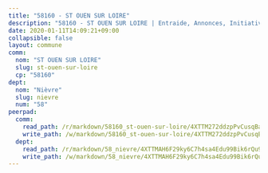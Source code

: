 ```yaml
---
title: "58160 - ST OUEN SUR LOIRE"
description: "58160 - ST OUEN SUR LOIRE | Entraide, Annonces, Initiatives"
date: 2020-01-11T14:09:21+09:00
collapsible: false
layout: commune
comm:
  nom: "ST OUEN SUR LOIRE"
  slug: st-ouen-sur-loire
  cp: "58160"
dept:
  nom: "Nièvre"
  slug: nievre
  num: "58"
peerpad:
  comm:
    read_path: /r/markdown/58160_st-ouen-sur-loire/4XTTM272ddzpPvCusqBasHrBvgpvsNtyKRBV4MyXaYqTwVocM
    write_path: /w/markdown/58160_st-ouen-sur-loire/4XTTM272ddzpPvCusqBasHrBvgpvsNtyKRBV4MyXaYqTwVocM-K3TgUtKR1A4rzPLbx6m2WbDxWHR1QW95ZkWxXLLWRaUx1WjKmkjV2JfvaVxGisftMKwi6s5U5fbgoiUJW4UKwtcGPLPkJsxtsciAdMnq6MHQgt7QKzdHtdKASkZ7ov9Woe4mKGvm
  dept:
    read_path: /r/markdown/58_nievre/4XTTMAH6F29ky6C7h4sa4Edu99Bik6rQu9XbiuBD1DvLw22pb
    write_path: /w/markdown/58_nievre/4XTTMAH6F29ky6C7h4sa4Edu99Bik6rQu9XbiuBD1DvLw22pb-K3TgUtHs3LnA4VP5N1eQxK9UkiWFz8M5ZP7N97wnUEM9Wfw65apM3LnvEX8HhP2Sd27LDh5t4GgmkbGDUaCqpnkD9BJGbaMbkS8idf1DYkYaRo6rACHXiR4PjahH89PiAFqFL3Lf
---
```


